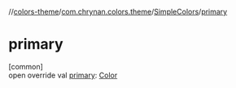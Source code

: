//[colors-theme](../../../index.md)/[com.chrynan.colors.theme](../index.md)/[SimpleColors](index.md)/[primary](primary.md)

# primary

[common]\
open override val [primary](primary.md): [Color](../../../../colors-core/colors-core/com.chrynan.colors/-color/index.md)
